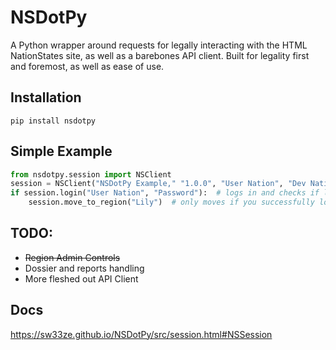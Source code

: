 # NSDotPy
A Python wrapper around requests for legally interacting with the HTML NationStates site, as well as a barebones API client. Built for legality first and foremost, as well as ease of use.

## Installation
``pip install nsdotpy``

## Simple Example
```python
from nsdotpy.session import NSClient
session = NSClient("NSDotPy Example," "1.0.0", "User Nation", "Dev Nation")
if session.login("User Nation", "Password"):  # logs in and checks if login was successful
    session.move_to_region("Lily")  # only moves if you successfully logged in
```
## TODO:
- ~~Region Admin Controls~~
- Dossier and reports handling
- More fleshed out API Client
## Docs
https://sw33ze.github.io/NSDotPy/src/session.html#NSSession